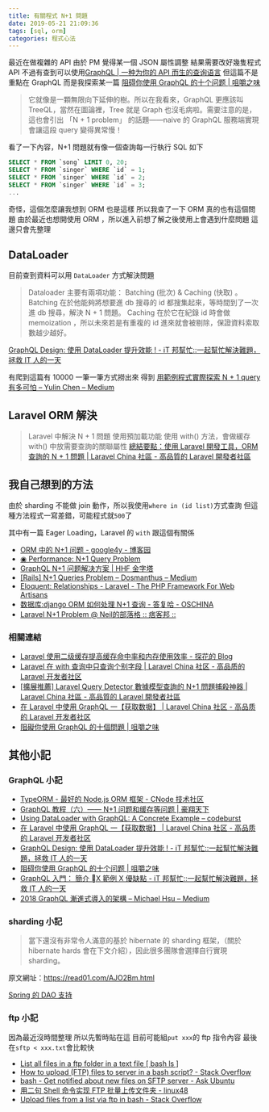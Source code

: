 ```yaml
---
title: 有關程式 N+1 問題
date: 2019-05-21 21:09:36
tags: [sql, orm]
categories: 程式心法
---
```


最近在做複雜的 API
由於 PM 覺得某一個 JSON 屬性調整
結果需要改好幾隻程式 API
不過有查到可以使用[GraphQL | 一种为你的 API 而生的查询语言](https://graphql.cn/)
但這篇不是重點在 GraphQL
而是我探索某一篇 [阻碍你使用 GraphQL 的十个问题 | 咀嚼之味](https://jerryzou.com/posts/10-questions-about-graphql/)

> 它就像是一顆無限向下延伸的樹。所以在我看來，GraphQL 更應該叫 TreeQL，當然在圖論裡，Tree 就是 Graph 也沒毛病啦。需要注意的是，這也會引出 「N + 1 problem」 的話題——naive 的 GraphQL 服務端實現會讓這段 query 變得異常慢！

看了一下內容，N+1 問題就有像一個查詢每一行執行 SQL
如下

```sql
SELECT * FROM `song` LIMIT 0, 20;
SELECT * FROM `singer` WHERE `id` = 1;
SELECT * FROM `singer` WHERE `id` = 2;
SELECT * FROM `singer` WHERE `id` = 3;
...
```

奇怪，這個怎麼讓我想到 ORM 也是這樣
所以我查了一下 ORM 真的也有這個問題
由於最近也想開使用 ORM ，所以進入前想了解之後使用上會遇到什麼問題
這邊只會先整理

<!--more-->

## DataLoader

目前查到資料可以用 `DataLoader` 方式解決問題

> Dataloader 主要有兩項功能： Batching (批次) & Caching (快取) 。
> Batching 在於他能夠將想要進 db 搜尋的 id 都搜集起來，等時間到了一次進 db 搜尋，解決 N + 1 問題。
> Caching 在於它在紀錄 id 時會做 memoization ，所以未來若是有重複的 id 進來就會被剔除，保證資料索取數越少越好。

[GraphQL Design: 使用 DataLoader 提升效能 ! - iT 邦幫忙::一起幫忙解決難題，拯救 IT 人的一天](https://ithelp.ithome.com.tw/articles/10207606)

有爬到這篇有 10000 一筆一筆方式撈出來
得到
[用範例程式實際探索 N + 1 query 有多可怕 – Yulin Chen – Medium](https://medium.com/@festime/%E7%94%A8%E7%AF%84%E4%BE%8B%E7%A8%8B%E5%BC%8F%E5%AF%A6%E9%9A%9B%E6%8E%A2%E7%B4%A2-n-1-query-%E6%9C%89%E5%A4%9A%E5%8F%AF%E6%80%95-b89e7735ea81)

## Laravel ORM 解決

> Laravel 中解決 N + 1 問題
> 使用預加載功能
> 使用 with() 方法，會做緩存
> with() 中放需要查詢的關聯屬性
> [總結要點：使用 Laravel 開發工具，ORM 查詢的 N + 1 問題 | Laravel China 社區 - 高品質的 Laravel 開發者社區](https://learnku.com/laravel/t/7778/summary-using-the-laravel-development-tool-the-n-1-problem-of-the-orm-query)

## 我自己想到的方法

由於 sharding 不能做 join 動作，所以我使用`where in (id list)`方式查詢
但這種方法程式一寫差錯，可能程式就`500`了

其中有一篇 Eager Loading，Laravel 的 `with` 跟這個有關係

- [ORM 中的 N+1 问题 - google4y - 博客园](https://www.cnblogs.com/google4y/p/3455534.html)
- [◉ Performance: N+1 Query Problem](https://secure.phabricator.com/book/phabcontrib/article/n_plus_one/)
- [GraphQL N+1 问题解决方案 | HHF 金字塔](http://www.haohongfan.com/2018/11/graphql-n-1-%E9%97%AE%E9%A2%98%E8%A7%A3%E5%86%B3%E6%96%B9%E6%A1%88/)
- [[Rails] N+1 Queries Problem – Dosmanthus – Medium](https://medium.com/@dd0425/rails-n-1-queries-problem-73dfe5f99182)
- [Eloquent: Relationships - Laravel - The PHP Framework For Web Artisans](https://laravel.com/docs/5.8/eloquent-relationships#eager-loading)
- [数据库:django ORM 如何处理 N+1 查询 - 答复哈 - OSCHINA](https://my.oschina.net/oncereply/blog/268922)
- [Laravel N+1 Problem @ Neil的部落格 :: 痞客邦 ::](http://nsps5203.pixnet.net/blog/post/277235432-laravel-n%2B1-problem)

### 相關連結

- [Laravel 使用二级缓存提高缓存命中率和内存使用效率 - 探花的 Blog](http://vanry.me/laravel/secod-level-cache.html)
- [Laravel 在 with 查询中只查询个别字段 | Laravel China 社区 - 高品质的 Laravel 开发者社区](https://learnku.com/laravel/t/1220/laravel-queries-only-individual-fields-in-with-queries)
- [[擴展推薦] Laravel Query Detector 數據模型查詢的 N+1 問題捕殺神器 | Laravel China 社區 - 高品質的 Laravel 開發者社區](https://learnku.com/laravel/t/14691/extended-recommendation-n1-question-capture-artifact-for-laravel-query-detector-data-model-query)
- [在 Laravel 中使用 GraphQL 一【获取数据】 | Laravel China 社区 - 高品质的 Laravel 开发者社区](https://learnku.com/articles/8115/using-graphql-one-in-laravel-get-data)
- [阻礙你使用 GraphQL 的十個問題 | 咀嚼之味](https://jerryzou.com/posts/10-questions-about-graphql/)

## 其他小記

### GraphQL 小記

- [TypeORM - 最好的 Node.js ORM 框架 - CNode 技术社区](https://cnodejs.org/topic/5ac073b852d7d3a8698a49f4)
- [GraphQL 教程（六）—— N+1 问题和缓存等问题 | 豪翔天下](https://haofly.net/graphql-tutorial-6/)
- [Using DataLoader with GraphQL: A Concrete Example – codeburst](https://codeburst.io/using-dataloader-with-graphql-a-concrete-example-9b21352f1676)
- [在 Laravel 中使用 GraphQL 一【获取数据】 | Laravel China 社区 - 高品质的 Laravel 开发者社区](https://learnku.com/articles/8115/using-graphql-one-in-laravel-get-data)
- [GraphQL Design: 使用 DataLoader 提升效能 ! - iT 邦幫忙::一起幫忙解決難題，拯救 IT 人的一天](https://ithelp.ithome.com.tw/articles/10207606)
- [阻碍你使用 GraphQL 的十个问题 | 咀嚼之味](https://jerryzou.com/posts/10-questions-about-graphql/)
- [GraphQL 入門： 簡介 X 範例 X 優缺點 - iT 邦幫忙::一起幫忙解決難題，拯救 IT 人的一天](https://ithelp.ithome.com.tw/articles/10200678)
- [2018 GraphQL 漸進式導入的架構 – Michael Hsu – Medium](https://medium.com/@evenchange4/2018-graphql-%E6%BC%B8%E9%80%B2%E5%BC%8F%E5%B0%8E%E5%85%A5%E7%9A%84%E6%9E%B6%E6%A7%8B-aeb2603f2223)

### sharding 小記

> 當下還沒有非常令人滿意的基於 hibernate 的 sharding 框架，（關於 hibernate hards 會在下文介紹），因此很多團隊會選擇自行實現 sharding。

原文網址：https://read01.com/AJO2Bm.html

[Spring 的 DAO 支持](https://openhome.cc/Gossip/SpringGossip/SpringDAO.html)

### ftp 小記

因為最近沒時間整理
所以先暫時貼在這
目前可能組`put xxx`的 ftp 指令內容
最後在`sftp < xxx.txt`會比較快

- [List all files in a ftp folder in a text file [ bash ls ]](https://gist.github.com/timendum/1109055)
- [How to upload (FTP) files to server in a bash script? - Stack Overflow](https://stackoverflow.com/questions/1894347/how-to-upload-ftp-files-to-server-in-a-bash-script/1894479)
- [bash - Get notified about new files on SFTP server - Ask Ubuntu](https://askubuntu.com/questions/576927/get-notified-about-new-files-on-sftp-server)
- [用二句 Shell 命令实现 FTP 批量上传文件夹 - linux48](http://linux48.com/2014-11-11-shell-ftp-uplod.html)
- [Upload files from a list via ftp in bash - Stack Overflow](https://stackoverflow.com/questions/44019171/upload-files-from-a-list-via-ftp-in-bash)
